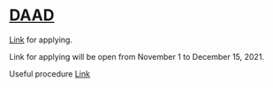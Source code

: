 # [DAAD](https://www.daad.de/rise/en/rise-germany/)

[Link](https://www.daad.de/rise/en/rise-germany/find-an-internship/application-portal/) for applying.

Link for applying will be open from November 1 to December 15, 2021.

Useful procedure [Link](https://www2.daad.de/deutschland/stipendium/datenbank/en/21148-scholarship-database/?origin=4&status=1&subjectGrps=&daad=&q=&page=1&detail=50015295#voraussetzungen)

